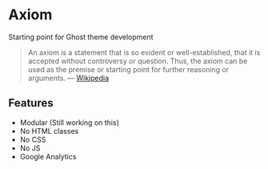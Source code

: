 # Axiom
Starting point for Ghost theme development

> An axiom is a statement that is so evident or well-established, that it is accepted without controversy or question. Thus, the axiom can be used as the premise or starting point for further reasoning or arguments. — [Wikipedia](https://en.wikipedia.org/wiki/Axiom)

## Features

- Modular (Still working on this)
- No HTML classes
- No CSS
- No JS
- Google Analytics